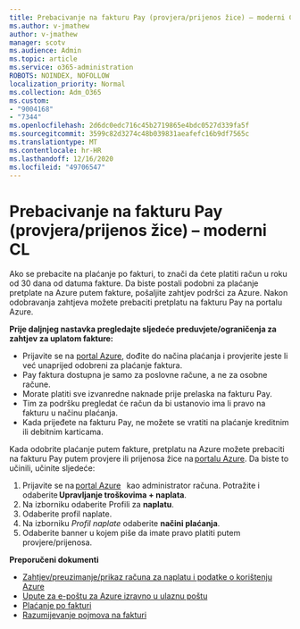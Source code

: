 ```yaml
---
title: Prebacivanje na fakturu Pay (provjera/prijenos žice) – moderni CL
ms.author: v-jmathew
author: v-jmathew
manager: scotv
ms.audience: Admin
ms.topic: article
ms.service: o365-administration
ROBOTS: NOINDEX, NOFOLLOW
localization_priority: Normal
ms.collection: Adm_O365
ms.custom:
- "9004168"
- "7344"
ms.openlocfilehash: 2d6dc0edc716c45b2719865e4bdc0527d339fa5f
ms.sourcegitcommit: 3599c82d3274c48b039831aeafefc16b9df7565c
ms.translationtype: MT
ms.contentlocale: hr-HR
ms.lasthandoff: 12/16/2020
ms.locfileid: "49706547"
---
```

# <a name="switch-to-invoice-pay-checkwire-transfer---modern-cl"></a>Prebacivanje na fakturu Pay (provjera/prijenos žice) – moderni CL

Ako se prebacite na plaćanje po fakturi, to znači da ćete platiti račun u roku od 30 dana od datuma fakture. Da biste postali podobni za plaćanje pretplate na Azure putem fakture, pošaljite zahtjev podršci za Azure. Nakon odobravanja zahtjeva možete prebaciti pretplatu na fakturu Pay na portalu Azure.

**Prije daljnjeg nastavka pregledajte sljedeće preduvjete/ograničenja za zahtjev za uplatom fakture:**

- Prijavite se na [portal Azure](https://portal.azure.com/), dođite do načina plaćanja i provjerite jeste li već unaprijed odobreni za plaćanje faktura.
- Pay faktura dostupna je samo za poslovne račune, a ne za osobne račune.
- Morate platiti sve izvanredne naknade prije prelaska na fakturu Pay.
- Tim za podršku pregledat će račun da bi ustanovio ima li pravo na fakturu u načinu plaćanja.
- Kada prijeđete na fakturu Pay, ne možete se vratiti na plaćanje kreditnim ili debitnim karticama.

Kada odobrite plaćanje putem fakture, pretplatu na Azure možete prebaciti na fakturu Pay putem provjere ili prijenosa žice na [portalu Azure](https://portal.azure.com/).
Da biste to učinili, učinite sljedeće:

1. Prijavite se na [portal Azure](https://portal.azure.com/)   kao administrator računa. Potražite i odaberite **Upravljanje troškovima + naplata**.
2. Na izborniku odaberite Profili za **naplatu**.
3. Odaberite profil naplate.
4. Na izborniku *Profil naplate* odaberite **načini plaćanja**.
5. Odaberite banner u kojem piše da imate pravo platiti putem provjere/prijenosa.

**Preporučeni dokumenti**

- [Zahtjev/preuzimanje/prikaz računa za naplatu i podatke o korištenju Azure](https://docs.microsoft.com/azure/billing/billing-download-azure-invoice-daily-usage-date)
- [Upute za e-poštu za Azure izravno u ulaznu poštu](https://docs.microsoft.com/azure/billing/billing-download-azure-invoice-daily-usage-date)
- [Plaćanje po fakturi](https://docs.microsoft.com/azure/billing/billing-how-to-pay-by-invoice)
- [Razumijevanje pojmova na fakturi](https://docs.microsoft.com/azure/billing/billing-understand-your-invoice)
